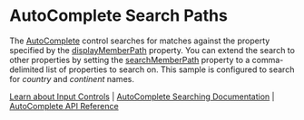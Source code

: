 AutoComplete Search Paths
======================

The [AutoComplete](https://www.grapecity.com/wijmo/api/classes/wijmo_input.autocomplete.html) control searches for matches against the property specified by the [displayMemberPath](https://www.grapecity.com/wijmo/api/classes/wijmo_input.autocomplete.html#displaymemberpath) property. You can extend the search to other properties by setting the [searchMemberPath](https://www.grapecity.com/wijmo/api/classes/wijmo_input.autocomplete.html#searchmemberpath) property to a comma-delimited list of properties to search on. This sample is configured to search for _country_ and _continent_ names.

[Learn about Input Controls](https://www.grapecity.com/wijmo/input-controls-javascript) | [AutoComplete Searching Documentation](https://www.grapecity.com/wijmo/docs/Topics/Input/AutoComplete/Searching) | [AutoComplete API Reference](https://www.grapecity.com/wijmo/api/classes/wijmo_input.autocomplete.html)